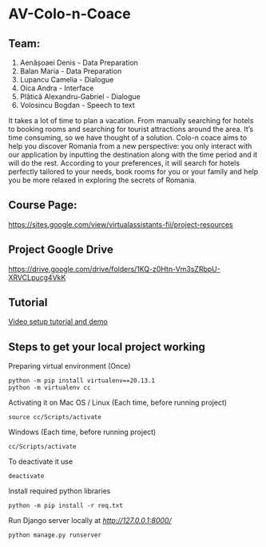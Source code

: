 # AV-Colo-n-Coace

## Team: ##
1. Aenășoaei Denis - Data Preparation
2. Balan Maria - Data Preparation
3. Lupancu Camelia - Dialogue
4. Oica Andra - Interface
5. Plătică Alexandru-Gabriel - Dialogue
6. Volosincu Bogdan - Speech to text



It takes a lot of time to plan a vacation. From manually searching for hotels to booking rooms and searching for tourist attractions around the area. It’s time consuming, so we have thought of a solution. Colo-n coace aims to help you discover Romania from a new perspective: you only interact with our application by inputting the destination along with the time period and it will do the rest. According to your preferences, it will search for hotels perfectly tailored to your needs, book rooms for you or your family and help you be more relaxed in exploring the secrets of Romania.


## Course Page: ##
https://sites.google.com/view/virtualassistants-fii/project-resources

## Project Google Drive ##
https://drive.google.com/drive/folders/1KQ-z0Htn-Vm3sZRbpU-XRVCLpucg4VkK

## Tutorial
[Video setup tutorial and demo](https://youtu.be/CIklggPGRMM)

## Steps to get your local project working ##
Preparing virtual environment (Once)
```
python -m pip install virtualenv==20.13.1
python -m virtualenv cc
```
Activating it on Mac OS / Linux (Each time, before running project)
```
source cc/Scripts/activate
```
Windows (Each time, before running project)
```
cc/Scripts/activate
```
To deactivate it use
```
deactivate
```

Install required python libraries <!-- Add new libraries to the 'req.txt' gradually -->
```
python -m pip install -r req.txt
```

Run Django server locally at *http://127.0.0.1:8000/*
```
python manage.py runserver
```
<!-- python manage.py migrate -->

